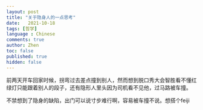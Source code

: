 ```yaml
---
layout: post
title: "关于隐身人的一点思考"
date:   2021-10-18
tags: [哲学]
language : Chinese
comments: true
author: Zhen
toc: false
published: true
hidden: false
---
```

前两天开车回家时候，拐弯过去差点撞到别人，然而想到脱口秀大会智胜看不懂红绿灯只能跟着别人的段子，还有隐形人里头因为司机看不见他，过马路被车撞。

不禁想到了隐身的缺陷，出门可以说寸步难行啊，容易被车撞不说。想搭个feiji
<!--stackedit_data:
eyJoaXN0b3J5IjpbODY4MTYzNDRdfQ==
-->